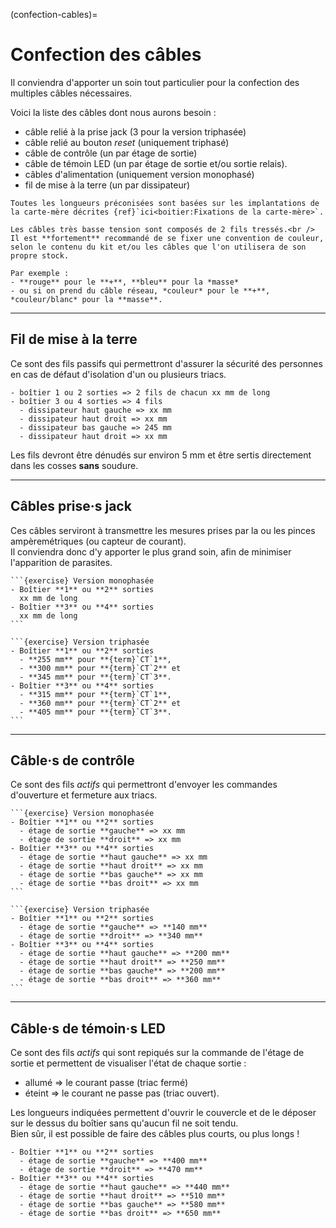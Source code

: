 (confection-cables)=

# Confection des câbles

Il conviendra d'apporter un soin tout particulier pour la confection des multiples câbles nécessaires.<br />

Voici la liste des câbles dont nous aurons besoin :
- câble relié à la prise jack (3 pour la version triphasée)
- câble relié au bouton *reset* (uniquement triphasé)
- câble de contrôle (un par étage de sortie)
- câble de témoin LED (un par étage de sortie et/ou sortie relais).
- câbles d'alimentation (uniquement version monophasé)
- fil de mise à la terre (un par dissipateur)

```{note}
Toutes les longueurs préconisées sont basées sur les implantations de la carte-mère décrites {ref}`ici<boitier:Fixations de la carte-mère>`.
```

```{admonition} Conseil
Les câbles très basse tension sont composés de 2 fils tressés.<br />
Il est **fortement** recommandé de se fixer une convention de couleur, selon le contenu du kit et/ou les câbles que l'on utilisera de son propre stock.

Par exemple :
- **rouge** pour le **+**, **bleu** pour la *masse*
- ou si on prend du câble réseau, *couleur* pour le **+**, *couleur/blanc* pour la **masse**.
```

---

## Fil de mise à la terre

Ce sont des fils passifs qui permettront d'assurer la sécurité des personnes en cas de défaut d'isolation d'un ou plusieurs triacs.

````{admonition} Longueurs conseillées
- boîtier 1 ou 2 sorties => 2 fils de chacun xx mm de long
- boîtier 3 ou 4 sorties => 4 fils
  - dissipateur haut gauche => xx mm
  - dissipateur haut droit => xx mm
  - dissipateur bas gauche => 245 mm
  - dissipateur haut droit => xx mm
````

Les fils devront être dénudés sur environ 5 mm et être sertis directement dans les cosses **sans** soudure.

---

## Câbles prise·s jack

Ces câbles serviront à transmettre les mesures prises par la ou les pinces ampèremétriques (ou capteur de courant).<br />
Il conviendra donc d'y apporter le plus grand soin, afin de minimiser l'apparition de parasites.

````{admonition} Longueurs conseillées
```{exercise} Version monophasée
- Boîtier **1** ou **2** sorties
  xx mm de long
- Boîtier **3** ou **4** sorties
  xx mm de long
```

```{exercise} Version triphasée
- Boîtier **1** ou **2** sorties
  - **255 mm** pour **{term}`CT`1**,
  - **300 mm** pour **{term}`CT`2** et
  - **345 mm** pour **{term}`CT`3**.
- Boîtier **3** ou **4** sorties
  - **315 mm** pour **{term}`CT`1**,
  - **360 mm** pour **{term}`CT`2** et
  - **405 mm** pour **{term}`CT`3**.
```
````

---

## Câble·s de contrôle

Ce sont des fils *actifs* qui permettront d'envoyer les commandes d'ouverture et fermeture aux triacs.

````{admonition} Longueurs conseillées
```{exercise} Version monophasée
- Boîtier **1** ou **2** sorties
  - étage de sortie **gauche** => xx mm
  - étage de sortie **droit** => xx mm
- Boîtier **3** ou **4** sorties
  - étage de sortie **haut gauche** => xx mm
  - étage de sortie **haut droit** => xx mm
  - étage de sortie **bas gauche** => xx mm
  - étage de sortie **bas droit** => xx mm
```

```{exercise} Version triphasée
- Boîtier **1** ou **2** sorties
  - étage de sortie **gauche** => **140 mm**
  - étage de sortie **droit** => **340 mm**
- Boîtier **3** ou **4** sorties
  - étage de sortie **haut gauche** => **200 mm**
  - étage de sortie **haut droit** => **250 mm**
  - étage de sortie **bas gauche** => **200 mm**
  - étage de sortie **bas droit** => **360 mm**
```
````

---

## Câble·s de témoin·s LED

Ce sont des fils *actifs* qui sont repiqués sur la commande de l'étage de sortie et permettent de visualiser l'état de chaque sortie :
- allumé => le courant passe (triac fermé)
- éteint => le courant ne passe pas (triac ouvert).

Les longueurs indiquées permettent d'ouvrir le couvercle et de le déposer sur le dessus du boîtier sans qu'aucun fil ne soit tendu.<br />
Bien sûr, il est possible de faire des câbles plus courts, ou plus longs !

```{admonition} Longueurs conseillées
- Boîtier **1** ou **2** sorties
  - étage de sortie **gauche** => **400 mm**
  - étage de sortie **droit** => **470 mm**
- Boîtier **3** ou **4** sorties
  - étage de sortie **haut gauche** => **440 mm**
  - étage de sortie **haut droit** => **510 mm**
  - étage de sortie **bas gauche** => **580 mm**
  - étage de sortie **bas droit** => **650 mm**
```